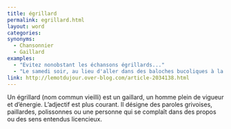 ```yaml
---
title: égrillard
permalink: egrillard.html
layout: word
categories:
synonyms:
  - Chansonnier
  - Gaillard
examples:
  - "Evitez nonobstant les échansons égrillards..."
  - "Le samedi soir, au lieu d'aller dans des baloches bucoliques à la rencontre d'échansons égrillards."
link: http://lemotdujour.over-blog.com/article-2034138.html
---
```


Un égrillard (nom commun vieilli) est un gaillard, un homme plein de vigueur et d’énergie. L’adjectif est plus courant. Il désigne des paroles grivoises, paillardes, polissonnes ou une personne qui se complaît dans des propos ou des sens entendus licencieux.

